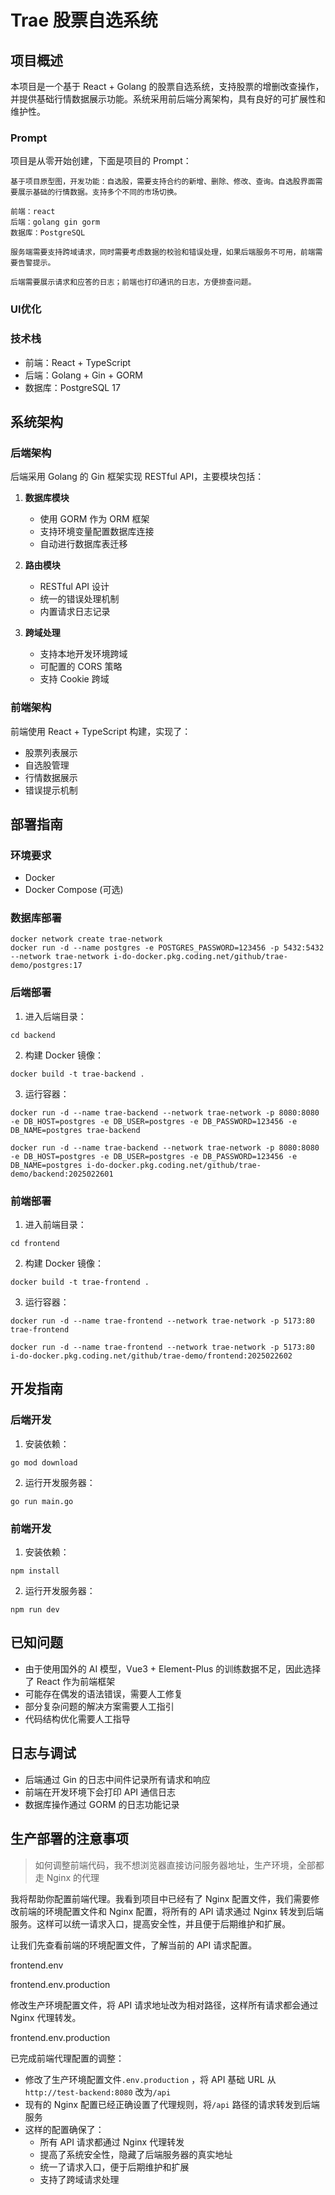 # Trae 股票自选系统

## 项目概述

本项目是一个基于 React + Golang 的股票自选系统，支持股票的增删改查操作，并提供基础行情数据展示功能。系统采用前后端分离架构，具有良好的可扩展性和维护性。

### Prompt

项目是从零开始创建，下面是项目的 Prompt：

```shell
基于项目原型图，开发功能：自选股，需要支持合约的新增、删除、修改、查询。自选股界面需要展示基础的行情数据。支持多个不同的市场切换。

前端：react
后端：golang gin gorm
数据库：PostgreSQL

服务端需要支持跨域请求，同时需要考虑数据的校验和错误处理，如果后端服务不可用，前端需要告警提示。

后端需要展示请求和应答的日志；前端也打印通讯的日志，方便排查问题。
```

### UI优化



### 技术栈

- 前端：React + TypeScript
- 后端：Golang + Gin + GORM
- 数据库：PostgreSQL 17

## 系统架构

### 后端架构

后端采用 Golang 的 Gin 框架实现 RESTful API，主要模块包括：

1. **数据库模块**
   - 使用 GORM 作为 ORM 框架
   - 支持环境变量配置数据库连接
   - 自动进行数据库表迁移

2. **路由模块**
   - RESTful API 设计
   - 统一的错误处理机制
   - 内置请求日志记录

3. **跨域处理**
   - 支持本地开发环境跨域
   - 可配置的 CORS 策略
   - 支持 Cookie 跨域

### 前端架构

前端使用 React + TypeScript 构建，实现了：

- 股票列表展示
- 自选股管理
- 行情数据展示
- 错误提示机制

## 部署指南

### 环境要求

- Docker
- Docker Compose (可选)

### 数据库部署

```shell
docker network create trae-network
docker run -d --name postgres -e POSTGRES_PASSWORD=123456 -p 5432:5432 --network trae-network i-do-docker.pkg.coding.net/github/trae-demo/postgres:17
```

### 后端部署

1. 进入后端目录：

```shell
cd backend
```

2. 构建 Docker 镜像：

```shell
docker build -t trae-backend .
```

3. 运行容器：

```shell
docker run -d --name trae-backend --network trae-network -p 8080:8080 -e DB_HOST=postgres -e DB_USER=postgres -e DB_PASSWORD=123456 -e DB_NAME=postgres trae-backend
```

```shell
docker run -d --name trae-backend --network trae-network -p 8080:8080 -e DB_HOST=postgres -e DB_USER=postgres -e DB_PASSWORD=123456 -e DB_NAME=postgres i-do-docker.pkg.coding.net/github/trae-demo/backend:2025022601
```

### 前端部署

1. 进入前端目录：

```shell
cd frontend
```

2. 构建 Docker 镜像：

```shell
docker build -t trae-frontend .
```

3. 运行容器：

```shell
docker run -d --name trae-frontend --network trae-network -p 5173:80 trae-frontend
```

```shell
docker run -d --name trae-frontend --network trae-network -p 5173:80 i-do-docker.pkg.coding.net/github/trae-demo/frontend:2025022602
```

## 开发指南

### 后端开发

1. 安装依赖：

```shell
go mod download
```

2. 运行开发服务器：

```shell
go run main.go
```

### 前端开发

1. 安装依赖：

```shell
npm install
```

2. 运行开发服务器：

```shell
npm run dev
```

## 已知问题

* 由于使用国外的 AI 模型，Vue3 + Element-Plus 的训练数据不足，因此选择了 React 作为前端框架
* 可能存在偶发的语法错误，需要人工修复
* 部分复杂问题的解决方案需要人工指引
* 代码结构优化需要人工指导

## 日志与调试

- 后端通过 Gin 的日志中间件记录所有请求和响应
- 前端在开发环境下会打印 API 通信日志
- 数据库操作通过 GORM 的日志功能记录

## 生产部署的注意事项

> 如何调整前端代码，我不想浏览器直接访问服务器地址，生产环境，全部都走 Nginx 的代理

我将帮助你配置前端代理。我看到项目中已经有了 Nginx 配置文件，我们需要修改前端的环境配置文件和 Nginx 配置，将所有的 API 请求通过 Nginx 转发到后端服务。这样可以统一请求入口，提高安全性，并且便于后期维护和扩展。

让我们先查看前端的环境配置文件，了解当前的 API 请求配置。

frontend\.env

frontend\.env.production

修改生产环境配置文件，将 API 请求地址改为相对路径，这样所有请求都会通过 Nginx 代理转发。

frontend\.env.production

已完成前端代理配置的调整：

- 修改了生产环境配置文件`.env.production` ，将 API 基础 URL 从`http://test-backend:8080` 改为`/api`
- 现有的 Nginx 配置已经正确设置了代理规则，将`/api` 路径的请求转发到后端服务
- 这样的配置确保了：
  - 所有 API 请求都通过 Nginx 代理转发
  - 提高了系统安全性，隐藏了后端服务器的真实地址
  - 统一了请求入口，便于后期维护和扩展
  - 支持了跨域请求处理
